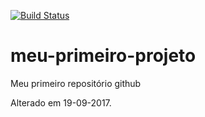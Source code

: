 [![Build Status](https://travis-ci.org/lcarlosjr/meu-primeiro-projeto.svg?branch=master)](https://travis-ci.org/lcarlosjr/meu-primeiro-projeto)

# meu-primeiro-projeto
Meu primeiro repositório github

Alterado em 19-09-2017.
